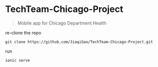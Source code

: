 # TechTeam-Chicago-Project
> Mobile app for Chicago Department Health

re-clone the repo 

`git clone https://github.com/JiaqiGao/TechTeam-Chicago-Project.git`

run

`ionic serve`

